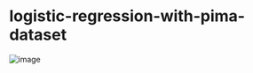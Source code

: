# logistic-regression-with-pima-dataset
![image](https://user-images.githubusercontent.com/54704888/206858454-e7569089-545f-410f-b05b-dc09c97184c0.png)
